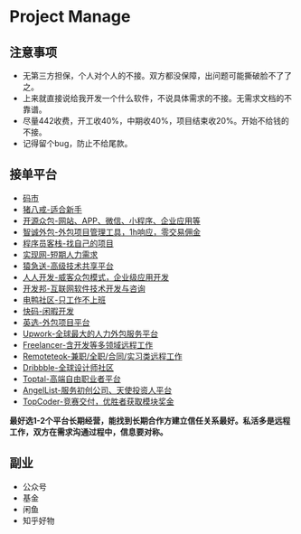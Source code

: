 # Project Manage

## 注意事项

- 无第三方担保，个人对个人的不接。双方都没保障，出问题可能撕破脸不了了之。
- 上来就直接说给我开发一个什么软件，不说具体需求的不接。无需求文档的不靠谱。
- 尽量442收费，开工收40%，中期收40%，项目结束收20%。开始不给钱的不接。
- 记得留个bug，防止不给尾款。


## 接单平台

- [码市](https://codemart.com)
- [猪八戒-适合新手](https://luoyang.zbj.com)
- [开源众包-网站、APP、微信、小程序、企业应用等](https://zb.oschina.net)
- [智诚外包-外包项目管理工具，1h响应，零交易佣金](https://codemart.com)
- [程序员客栈-找自己的项目](https://www.proginn.com)
- [实现网-短期人力需求](https://shixian.com)
- [猿急送-高级技术共享平台](https://www.yuanjisong.com)
- [人人开发-威客众包模式，企业级应用开发](http://rrkf.com)
- [开发邦-互联网软件技术开发与咨询](https://www.kaifabang.com)
- [电鸭社区-只工作不上班](https://eleduck.com)
- [快码-闲暇开发](https://www.kuai.ma)
- [英选-外包项目平台](https://www.yingxuan.io)
- [Upwork-全球最大的人力外包服务平台](https://www.upwork.com)
- [Freelancer-含开发等多领域远程工作](https://www.freelance.com)
- [Remoteteok-兼职/全职/合同/实习类远程工作](https://remoteok.io)
- [Dribbble-全球设计师社区](https://dribbble.com/jobs)
- [Toptal-高端自由职业者平台](https://www.toptal.com)
- [AngelList-服务初创公司、天使投资人平台](https://www.toptal.com)
- [TopCoder-竞赛交付，优胜者获取模块奖金](https://www.topcoder.com)

**最好选1-2个平台长期经营，能找到长期合作方建立信任关系最好。私活多是远程工作，双方在需求沟通过程中，信息要对称。**

## 副业
- 公众号
- 基金
- 闲鱼
- 知乎好物
